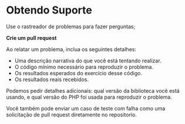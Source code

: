 # Obtendo Suporte

Use o rastreador de problemas para fazer perguntas; 

**Crie um pull request**

Ao relatar um problema, inclua os seguintes detalhes:

- Uma descrição narrativa do que você está tentando realizar.
- O código mínimo necessário para reproduzir o problema.
- Os resultados esperados do exercício desse código.
- Os resultados reais recebidos.

Podemos pedir detalhes adicionais: qual versão da biblioteca você está usando,
e qual versão do PHP foi usada para reproduzir o problema.

Você também pode enviar um caso de teste com falha como uma solicitação de pull request diretamente no repositorio.
